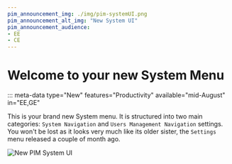 ```yaml
---
pim_announcement_img: ./img/pim-systemUI.png
pim_announcement_alt_img: "New System UI"
pim_announcement_audience:
- EE
- CE
---
```


# Welcome to your new System Menu
::: meta-data type="New" features="Productivity" available="mid-August" in="EE,GE"

This is your brand new System menu. It is structured into two main categories: `System Navigation` and `Users Management Navigation` settings. You won't be lost as it looks very much like its older sister, the `Settings` menu released a couple of month ago.

![New PIM System UI](../img/pim-systemUI.png)
